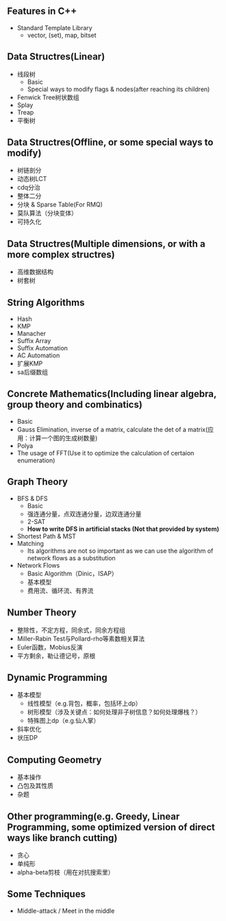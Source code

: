 ## Features in C++
- Standard Template Library
  - vector, (set), map, bitset

## Data Structres(Linear)
- 线段树
  - Basic
  - Special ways to modify flags & nodes(after reaching its children)
- Fenwick Tree树状数组
- Splay
- Treap
- 平衡树

## Data Structres(Offline, or some special ways to modify)
- 树链剖分
- 动态树LCT
- cdq分治
- 整体二分
- 分块 & Sparse Table(For RMQ)
- 莫队算法（分块变体）
- 可持久化

## Data Structres(Multiple dimensions, or with a more complex structres)
- 高维数据结构
- 树套树

## String Algorithms
- Hash
- KMP
- Manacher
- Suffix Array
- Suffix Automation
- AC Automation
- 扩展KMP
- sa后缀数组

## Concrete Mathematics(Including linear algebra, group theory and combinatics)
- Basic
- Gauss Elimination, inverse of a matrix, calculate the det of a matrix(应用：计算一个图的生成树数量)
- Polya
- The usage of FFT(Use it to optimize the calculation of certaion enumeration)

## Graph Theory
- BFS & DFS
  - Basic
  - 强连通分量，点双连通分量，边双连通分量
  - 2-SAT
  - **How to write DFS in artificial stacks (Not that provided by system)**
- Shortest Path & MST
- Matching
  - Its algorithms are not so important as we can use the algorithm of network flows as a substitution
- Network Flows
  - Basic Algorithm（Dinic，ISAP）
  - 基本模型
  - 费用流、循环流、有界流
## Number Theory
- 整除性，不定方程，同余式，同余方程组
- Miller-Rabin Test与Pollard-rho等素数相关算法
- Euler函数，Mobius反演
- 平方剩余，勒让德记号，原根
## Dynamic Programming
- 基本模型
  - 线性模型（e.g.背包，概率，包括环上dp）
  - 树形模型（涉及关键点：如何处理非子树信息？如何处理爆栈？）
  - 特殊图上dp（e.g.仙人掌）
- 斜率优化
- 状压DP
## Computing Geometry
- 基本操作
- 凸包及其性质
- 杂题
  
## Other programming(e.g. Greedy, Linear Programming, some optimized version of direct ways like branch cutting)
  - 贪心
  - 单纯形
  - alpha-beta剪枝（用在对抗搜索里）
  
## Some Techniques
- Middle-attack / Meet in the middle
